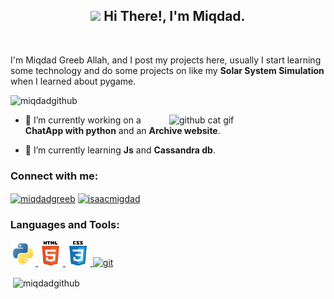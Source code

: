 <h2 align="center"><img src="https://media.giphy.com/media/hvRJCLFzcasrR4ia7z/giphy.gif" width="25px"> Hi There!, I'm Miqdad.</h2>
<br>
<p>
  I'm Miqdad Greeb Allah, and I post my projects here, usually I start  learning some technology and do some projects on like my <strong>Solar System Simulation</strong> when I learned about pygame.
</p>

<p align="left"> <img src="https://komarev.com/ghpvc/?username=miqdadgithub&label=Profile%20views&color=0e75b6&style=flat" alt="miqdadgithub" /> </p>

<img align="right" alt="github cat gif" width="250" src="https://github.com/bdougie/bdougie/blob/main/monadance.gif?raw=true">

- 🔭 I’m currently working on a **ChatApp with python** and an **Archive website**.

- 🌱 I’m currently learning **Js** and **Cassandra db**.


<h3 align="left">Connect with me:</h3>
<p align="left">
<a href="https://twitter.com/miqdadgreeb" target="blank"><img align="center" src="https://raw.githubusercontent.com/rahuldkjain/github-profile-readme-generator/master/src/images/icons/Social/twitter.svg" alt="miqdadgreeb" height="30" width="40" /></a>
<a href="https://fb.com/isaacmiqdad" target="blank"><img align="center" src="https://raw.githubusercontent.com/rahuldkjain/github-profile-readme-generator/master/src/images/icons/Social/facebook.svg" alt="isaacmigdad" height="30" width="40" /></a>
</p>

<h3 align="left">Languages and Tools:</h3>
<p align="left">
<a href="https://www.python.org" target="_blank" rel="noreferrer"> <img src="https://raw.githubusercontent.com/devicons/devicon/master/icons/python/python-original.svg" alt="python" width="40" height="40"/> </a>
<a href="https://www.w3.org/html/" target="_blank" rel="noreferrer"> <img src="https://raw.githubusercontent.com/devicons/devicon/master/icons/html5/html5-original-wordmark.svg" alt="html5" width="40" height="40"/> </a> 
<a href="https://www.w3schools.com/css/" target="_blank" rel="noreferrer"> <img src="https://raw.githubusercontent.com/devicons/devicon/master/icons/css3/css3-original-wordmark.svg" alt="css3" width="40" height="40"/> </a> 
<a href="https://git-scm.com/" target="_blank" rel="noreferrer"> <img src="https://www.vectorlogo.zone/logos/git-scm/git-scm-icon.svg" alt="git" width="40" height="40"/> </a> 
</p>

<p>&nbsp;<img align="center" src="https://github-readme-stats.vercel.app/api?username=miqdadgithub&show_icons=true&locale=en&theme=radical" alt="miqdadgithub"/></p>

